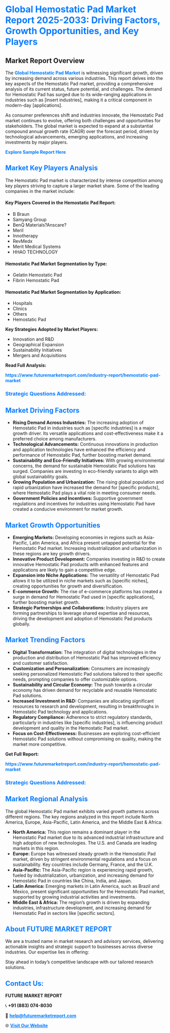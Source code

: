 <h1 style="color: #007BFF;">Global Hemostatic Pad Market Report 2025-2033: Driving Factors, Growth Opportunities, and Key Players</h1>

<section id="overview">
<h2>Market Report Overview</h2>
<p>The <a href="https://www.futuremarketreport.com/industry-report/hemostatic-pad-market" style="color: #007BFF; text-decoration: none;"><strong>Global Hemostatic Pad Market</strong></a> is witnessing significant growth, driven by increasing demand across various industries. This report delves into the key aspects of the Hemostatic Pad market, providing a comprehensive analysis of its current status, future potential, and challenges. The demand for Hemostatic Pad has surged due to its wide-ranging applications in industries such as [insert industries], making it a critical component in modern-day [applications].</p>
<p>As consumer preferences shift and industries innovate, the Hemostatic Pad market continues to evolve, offering both challenges and opportunities for stakeholders. The global market is expected to expand at a substantial compound annual growth rate (CAGR) over the forecast period, driven by technological advancements, emerging applications, and increasing investments by major players.</p>
</section>

<section id="overview">
<p><a href="https://www.futuremarketreport.com/request-sample/reportId=122111" style="color: #007BFF; text-decoration: none;"><strong>Explore Sample Report Here</strong></a></p>
</section>

<section id="key-players">
<h2 style="color: #007BFF;">Market Key Players Analysis</h2>
<p>The Hemostatic Pad market is characterized by intense competition among key players striving to capture a larger market share. Some of the leading companies in the market include:</p>
<h4>Key Players Covered in the Hemostatic Pad Report:</h4>
<ul><li>B Braun</li><li>Samyang Group</li><li>BenQ Materials?Anscare?</li><li>Meril</li><li>Innotherapy</li><li>RevMedx</li><li>Merit Medical Systems</li><li>HHAO TECHNOLOGY</li></ul>
<h4>Hemostatic Pad Market Segmentation by Type:</h4>
<ul><li>Gelatin Hemostatic Pad</li><li>Fibrin Hemostatic Pad</li></ul>

<h4>Hemostatic Pad Market Segmentation by Application:</h4>
<ul><li>Hospitals</li><li>Clinics</li><li>Others</li><li>Hemostatic Pad</li></ul>
<p><strong>Key Strategies Adopted by Market Players:</strong></p>
<ul>
<li>Innovation and R&D</li>
<li>Geographical Expansion</li>
<li>Sustainability Initiatives</li>
<li>Mergers and Acquisitions</li>
</ul>
</section>

<section>
<p><strong>Read Full Analysis: </strong></p><a href="https://www.futuremarketreport.com/industry-report/hemostatic-pad-market" style="color: #007BFF; text-decoration: none;"><strong>https://www.futuremarketreport.com/industry-report/hemostatic-pad-market</strong></a>
<h3 style="color: #007BFF;">Strategic Questions Addressed:</h3>
</section>

<section id="driving-factors">
<h2 style="color: #007BFF;">Market Driving Factors</h2>
<ul>
<li><strong>Rising Demand Across Industries:</strong> The increasing adoption of Hemostatic Pad in industries such as [specific industries] is a major growth driver. Its versatile applications and cost-effectiveness make it a preferred choice among manufacturers.</li>
<li><strong>Technological Advancements:</strong> Continuous innovations in production and application technologies have enhanced the efficiency and performance of Hemostatic Pad, further boosting market demand.</li>
<li><strong>Sustainability and Eco-Friendly Initiatives:</strong> With growing environmental concerns, the demand for sustainable Hemostatic Pad solutions has surged. Companies are investing in eco-friendly variants to align with global sustainability goals.</li>
<li><strong>Growing Population and Urbanization:</strong> The rising global population and rapid urbanization have increased the demand for [specific products], where Hemostatic Pad plays a vital role in meeting consumer needs.</li>
<li><strong>Government Policies and Incentives:</strong> Supportive government regulations and incentives for industries using Hemostatic Pad have created a conducive environment for market growth.</li>
</ul>
</section>

<section id="growth-opportunities">
<h2 style="color: #007BFF;">Market Growth Opportunities</h2>
<ul>
<li><strong>Emerging Markets:</strong> Developing economies in regions such as Asia-Pacific, Latin America, and Africa present untapped potential for the Hemostatic Pad market. Increasing industrialization and urbanization in these regions are key growth drivers.</li>
<li><strong>Innovative Product Development:</strong> Companies investing in R&D to create innovative Hemostatic Pad products with enhanced features and applications are likely to gain a competitive edge.</li>
<li><strong>Expansion into Niche Applications:</strong> The versatility of Hemostatic Pad allows it to be utilized in niche markets such as [specific niches], creating opportunities for growth and diversification.</li>
<li><strong>E-commerce Growth:</strong> The rise of e-commerce platforms has created a surge in demand for Hemostatic Pad used in [specific applications], further boosting market growth.</li>
<li><strong>Strategic Partnerships and Collaborations:</strong> Industry players are forming partnerships to leverage shared expertise and resources, driving the development and adoption of Hemostatic Pad products globally.</li>
</ul>
</section>

<section id="trending-factors">
<h2 style="color: #007BFF;">Market Trending Factors</h2>
<ul>
<li><strong>Digital Transformation:</strong> The integration of digital technologies in the production and distribution of Hemostatic Pad has improved efficiency and customer satisfaction.</li>
<li><strong>Customization and Personalization:</strong> Consumers are increasingly seeking personalized Hemostatic Pad solutions tailored to their specific needs, prompting companies to offer customizable options.</li>
<li><strong>Sustainability and Circular Economy:</strong> The push towards a circular economy has driven demand for recyclable and reusable Hemostatic Pad solutions.</li>
<li><strong>Increased Investment in R&D:</strong> Companies are allocating significant resources to research and development, resulting in breakthroughs in Hemostatic Pad technology and applications.</li>
<li><strong>Regulatory Compliance:</strong> Adherence to strict regulatory standards, particularly in industries like [specific industries], is influencing product development and quality in the Hemostatic Pad market.</li>
<li><strong>Focus on Cost-Effectiveness:</strong> Businesses are exploring cost-efficient Hemostatic Pad solutions without compromising on quality, making the market more competitive.</li>
</ul>
</section>

<section>
<p><strong>Get Full Report: </strong></p><a href="https://www.futuremarketreport.com/industry-report/hemostatic-pad-market" style="color: #007BFF; text-decoration: none;"><strong>https://www.futuremarketreport.com/industry-report/hemostatic-pad-market</strong></a>
<h3 style="color: #007BFF;">Strategic Questions Addressed:</h3>
</section>


<section id="regional-analysis">
<h2 style="color: #007BFF;">Market Regional Analysis</h2>
<p>The global Hemostatic Pad market exhibits varied growth patterns across different regions. The key regions analyzed in this report include North America, Europe, Asia-Pacific, Latin America, and the Middle East & Africa:</p>
<ul>
<li><strong>North America:</strong> This region remains a dominant player in the Hemostatic Pad market due to its advanced industrial infrastructure and high adoption of new technologies. The U.S. and Canada are leading markets in this region.</li>
<li><strong>Europe:</strong> Europe has witnessed steady growth in the Hemostatic Pad market, driven by stringent environmental regulations and a focus on sustainability. Key countries include Germany, France, and the U.K.</li>
<li><strong>Asia-Pacific:</strong> The Asia-Pacific region is experiencing rapid growth, fueled by industrialization, urbanization, and increasing demand for Hemostatic Pad in countries like China, India, and Japan.</li>
<li><strong>Latin America:</strong> Emerging markets in Latin America, such as Brazil and Mexico, present significant opportunities for the Hemostatic Pad market, supported by growing industrial activities and investments.</li>
<li><strong>Middle East & Africa:</strong> The region’s growth is driven by expanding industries, infrastructure development, and increasing demand for Hemostatic Pad in sectors like [specific sectors].</li>
</ul>
</section>

<footer>
<h2 style="color: #007BFF;">About FUTURE MARKET REPORT</h2>
<p>We are a trusted name in market research and advisory services, delivering actionable insights and strategic support to businesses across diverse industries. Our expertise lies in offering:</p>

<p>Stay ahead in today’s competitive landscape with our tailored research solutions.</p>

<h2 style="color: #007BFF;">Contact Us:</h2>
<p><strong>FUTURE MARKET REPORT</strong></p>
<p>📞 <strong>+91 (883) 074-8030</strong></p>
<p>📧 <strong><a href="mailto:help@futuremarketreport.com" style="color: #007BFF;">help@futuremarketreport.com</a></strong></p>
<p>🌐 <strong><a href="https://www.futuremarketreport.com/" style="color: #007BFF;">Visit Our Website</a></strong></p>
</footer>